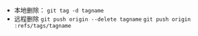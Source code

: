 * 本地删除：
    `git tag -d tagname`
* 远程删除
    `git push origin --delete tagname`
    `git push origin :refs/tags/tagname`
